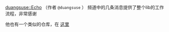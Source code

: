 
[duangsuse::Echo](https://t.me/dsuse) （作者 `@duangsuse` ） 频道中的几条消息提供了整个lib的工作流程，非常感谢

他也有一个类似的仓库，在 [这里](https://github.com/duangsuse/StarCoolAPK)
